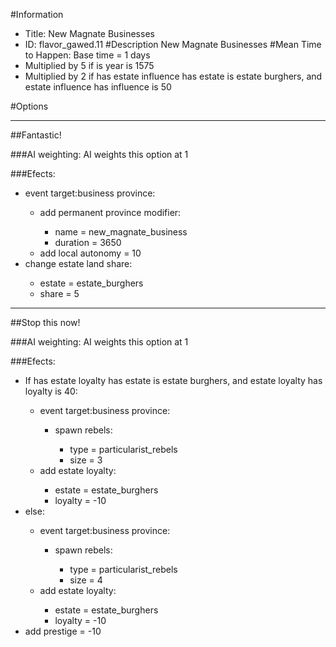 #Information
 - Title: New Magnate Businesses
 - ID: flavor_gawed.11
#Description
New Magnate Businesses
#Mean Time to Happen:
Base time = 1 days
 - Multiplied by 5 if is year is 1575
 - Multiplied by 2 if has estate influence has estate is estate burghers, and estate influence has influence is 50

#Options

___
##Fantastic!

###AI weighting:
AI weights this option at 1


###Efects:<ul><li>event target:business province:</li><ul><li>add permanent province modifier:</li><ul><li>name = new_magnate_business</li><li>duration = 3650</li></ul><li>add local autonomy = 10</li></ul><li>change estate land share:</li><ul><li>estate = estate_burghers</li><li>share = 5</li></ul></ul>

___
##Stop this now!

###AI weighting:
AI weights this option at 1


###Efects:<ul><li>If has estate loyalty has estate is estate burghers, and estate loyalty has loyalty is 40:</li><ul><li>event target:business province:</li><ul><li>spawn rebels:</li><ul><li>type = particularist_rebels</li><li>size = 3</li></ul></ul><li>add estate loyalty:</li><ul><li>estate = estate_burghers</li><li>loyalty = -10</li></ul></ul><li>else:</li><ul><li>event target:business province:</li><ul><li>spawn rebels:</li><ul><li>type = particularist_rebels</li><li>size = 4</li></ul></ul><li>add estate loyalty:</li><ul><li>estate = estate_burghers</li><li>loyalty = -10</li></ul></ul><li>add prestige = -10</li></ul>
